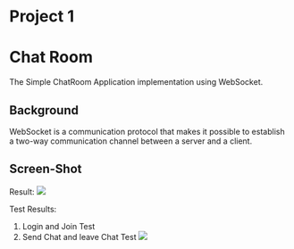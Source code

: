 # Project 1

# Chat Room
The Simple ChatRoom Application implementation using WebSocket.

## Background
WebSocket is a communication protocol that makes it possible to establish a two-way communication channel between a
server and a client.

## Screen-Shot
Result:
<img src="https://user-images.githubusercontent.com/24666180/62981826-4596dd00-be65-11e9-95d0-d74b8931e591.png"></img>

Test Results:
1) Login and Join Test
2) Send Chat and leave Chat Test
<img src="https://user-images.githubusercontent.com/24666180/63524324-c5443c00-c536-11e9-9d86-7353eeccef9d.png"></img>
